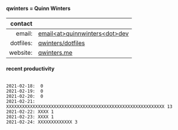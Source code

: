 
#### qwinters = Quinn Winters

|   contact |                                                                    |
|----------:|--------------------------------------------------------------------|
|    email: | [email\<at\>quinnwinters\<dot\>dev](mailto:email@quinnwinters.dev) |
| dotfiles: | [qwinters/dotfiles](https://github.com/qwinters/dotfiles)          |
|  website: | [qwinters.me](https://qwinters.me)                                 | 


#### recent productivity

```shell

2021-02-18:  0
2021-02-19:  0
2021-02-20:  0
2021-02-21: XXXXXXXXXXXXXXXXXXXXXXXXXXXXXXXXXXXXXXXXXXXXXXXXXXXXXXXXXXXX 13
2021-02-22: XXXX 1
2021-02-23: XXXX 1
2021-02-24: XXXXXXXXXXXXX 3
```
